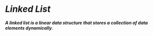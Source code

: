 # _Linked List_

***A linked list is a linear data structure that stores a collection of data elements dynamically.***
